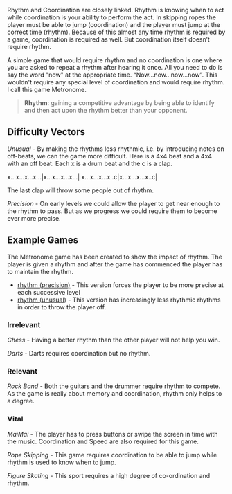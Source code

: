 ﻿Rhythm and Coordination are closely linked. Rhythm is knowing when to act while coordination is your ability to perform the act. In skipping ropes the player must be able to jump (coordination) and the player must jump at the correct time (rhythm). Because of this almost any time rhythm is required by a game, coordination is required as well. But coordination itself doesn’t require rhythm.

A simple game that would require rhythm and no coordination is one where you are asked to repeat a rhythm after hearing it once. All you need to do is say the word "now" at the appropriate time. “Now…now…now…now”. This wouldn't require any special level of coordination and would require rhythm. I call this game Metronome.

> **Rhythm**: gaining a competitive advantage by being able to identify and then act upon the rhythm better than your opponent.

## Difficulty Vectors
*Unusual* - By making the rhythms less rhythmic, i.e. by introducing notes on off-beats, we can the game more difficult. Here is a 4x4 beat and a 4x4 with an off beat. Each x is a drum beat and the c is a clap.

x...x...x...x...|x...x...x...x...|
x...x...x...x..c|x...x...x...x..c|

The last clap will throw some people out of rhythm.

*Precision* - On early levels we could allow the player to get near enough to the rhythm to pass. But as we progress we could require them to become ever more precise.

## Example Games
The Metronome game has been created to show the impact of rhythm. The player is given a rhythm and after the game has commenced the player has to maintain the rhythm.

- [rhythm (precision)](/challenge-response/rhythm-precision) - This version forces the player to be more precise at each successive level
- [rhythm (unusual)](/challenge-response/rhythm-unusual) - This version has increasingly less rhythmic rhythms in order to throw the player off.

### Irrelevant
*Chess* - Having a better rhythm than the other player will not help you win.

*Darts* - Darts requires coordination but no rhythm.

### Relevant
*Rock Band* - Both the guitars and the drummer require rhythm to compete. As the game is really about memory and coordination, rhythm only helps to a degree.

### Vital
*MaiMai* - The player has to press buttons or swipe the screen in time with the music. Coordination and Speed are also required for this game.

*Rope Skipping* -  This game requires coordination to be able to jump while rhythm is used to know when to jump.

*Figure Skating* - This sport requires a high degree of co-ordination and rhythm. 
